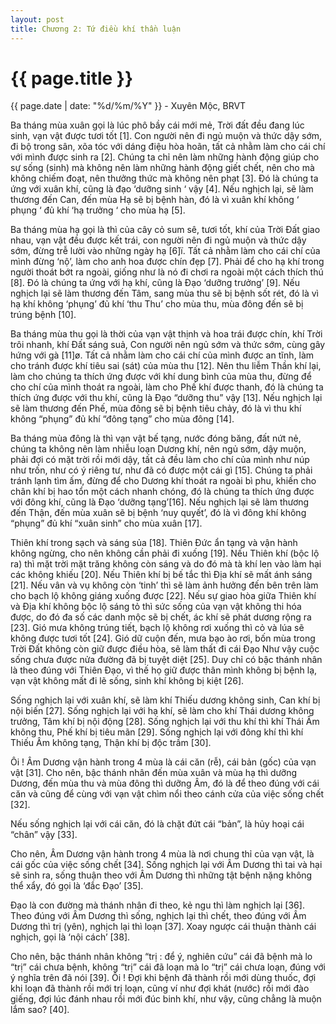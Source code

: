 ```yaml
---
layout: post
title: Chương 2: Tứ điều khí thần luận
---
```


{{ page.title }}
================
<p class="meta">{{ page.date | date: "%d/%m/%Y" }} - Xuyên Mộc, BRVT</p>

Ba tháng mùa xuân gọi là lúc phô bầy cái mới mẻ, Trời đất đều đang lúc sinh, vạn vật được tươi tốt [1]. Con người nên đi ngủ muộn và thức dậy sớm, đi bộ trong sân, xõa tóc với dáng điệu hòa hoãn, tất cả nhằm làm cho cái chí với mình được sinh ra [2]. Chúng ta chỉ nên làm những hành động giúp cho sự sống (sinh)  mà không nên làm những hành động giết chết, nên cho mà không chiếm đoạt, nên thưởng thức mà không nên phạt [3]. Đó là chúng ta ứng với xuân khí, cũng là đạo ‘dưỡng sinh ‘ vậy [4]. Nếu nghịch lại, sẽ làm thương đến Can, đến mùa Hạ sẽ bị bệnh hàn, đó là vì xuân khí không ‘ phụng ‘ đủ khí ‘hạ trưởng ‘ cho mùa hạ [5].

Ba tháng mùa hạ gọi là thì của cây cỏ sum sê, tươi tốt, khí của Trời Đất giao nhau, vạn vật đều được kết trái, con người nên đi ngủ muộn và thức dậy sớm, đừng trễ lười vào những ngày hạ [6]ï. Tất cả nhằm làm cho cái chí của mình đừng ‘nộ’, làm cho anh hoa được chín đẹp [7]. Phải để cho hạ khí trong người thoát bớt ra ngoài, giống như là nó đi chơi ra ngoài một cách thích thú [8]. Đó là chúng ta ứng với hạ khí, cũng là Đạo ‘dưỡng trưởng’ [9]. Nếu nghịch lại sẽ làm thương đến Tâm, sang mùa thu sẽ bị bệnh sốt rét, đó là vì hạ khí không ‘phụng’ đủ khí ‘thu Thu’ cho mùa thu, mùa đông đến sẽ bị trúng bệnh [10].

Ba tháng mùa thu gọi là thời của vạn vật thịnh và hoa trái được chín, khí Trời trôi nhanh, khí Đất sáng suả, Con người nên ngủ sớm và thức sớm, cùng gây hứng với gà [11]ø. Tất cả nhằm làm cho cái chí của mình được an tĩnh, làm cho tránh được khí tiêu sai (sát) của mùa thu [12]. Nên thu liễm Thần khí lại, làm cho chúng ta thích ứng được với khí dung bình của mùa thu, đừng để cho chí của mình thoát ra ngoài, làm cho Phế khí được thanh, đó là chúng ta thích ứng được với thu khí, cũng là Đạo “dưỡng thu” vậy [13]. Nếu nghịch lại sẽ làm thương đến Phế, mùa đông sẽ bị bệnh tiêu chảy, đó là vì thu khí không “phụng” đủ khí “đông tạng” cho mùa đông [14].

Ba tháng mùa đông là thì vạn vật bế tạng, nước đóng băng, đất nứt nẻ, chúng ta không nên làm nhiễu loạn Dương khí,  nên ngủ sớm, dậy muộn, phải đợi có mặt trời rồi mới dậy, tất cả đều làm cho chí của mình như núp như trốn, như có ý riêng tư, như đã có được một cái gì [15]. Chúng ta phải tránh lạnh tìm ấm, đừng để cho Dương khí thoát ra ngoài bì phu, khiến cho chân khí bị hao tổn một cách nhanh chóng, đó là chúng ta thích ứng được với đông khí, cũng là Đạo ‘dưỡng tạng’[16]. Nếu nghịch lại sẽ làm thương đến Thận, đến mùa xuân sẽ bị bệnh ‘nuy quyết’, đó là vì đông khí không “phụng” đủ khí “xuân sinh” cho mùa xuân [17].

Thiên khí trong sạch và sáng sủa [18]. Thiên Đức ẩn tạng và vận hành không ngừng, cho nên không cần phải đi xuống [19]. Nếu Thiên khí (bộc lộ ra) thì mặt trời mặt trăng không còn sáng và do đó mà tà khí len vào làm hại các không khiếu [20]. Nếu Thiên khí bị bế tắc thì Địa khí sẽ mất ánh sáng [21]. Nếu vân và vụ không còn ‘tinh’ thì sẽ làm ảnh hưởng đến bên trên làm cho bạch lộ không giáng xuống được [22]. Nếu sự giao hòa giữa Thiên khí và Địa khí không bộc lộ sáng tỏ thì sức sống của vạn vật không thi hóa được, do đó đa số các danh mộc sẽ bị chết, ác khí sẽ phát dương rộng ra [23]. Gió mưa không trúng tiết, bạch lộ không rơi xuống thì cỏ và lúa sẽ không được tươi tốt [24]. Gió dữ cuộn đến, mưa bạo ào rơi, bốn mùa trong Trời Đất không còn giữ được điều hòa, sẽ làm thất đi cái Đạo Như vậy cuộc sống chưa được nửa đường đã bị tuyệt diệt [25]. Duy chỉ có bậc thánh nhân là theo đúng với Thiên Đạo, vì thế họ giữ được thân mình không bị bệnh lạ, vạn vật không mất đi lẽ sống, sinh khí không bị kiệt [26].

Sống nghịch lại với xuân khí, sẽ làm khí Thiếu dương không sinh, Can khí bị nội biến [27]. Sống nghịch lại với hạ khí, sẽ làm cho khí Thái dương không trưởng, Tâm khí bị nội động [28]. Sống nghịch lại với thu khí thì khí Thái Âm không thu, Phế khí bị tiêu mãn [29]. Sống nghịch lại với đông khí thì khí Thiếu Âm không tạng, Thận khí bị độc trầm [30].

Ôi ! Âm Dương vận hành trong 4 mùa là cái căn (rễ), cái bản (gốc) của vạn vật [31]. Cho nên, bậc thánh nhân đến mùa xuân và mùa hạ thì dưỡng Dương, đến mùa thu và mùa đông thì dưỡng Âm, đó là để theo đúng với cái căn và cũng để cùng với vạn vật chìm nổi theo cánh cửa của việc sống chết [32].

Nếu sống nghịch lại với cái căn, đó là chặt đứt cái “bản”, là hủy hoại cái “chân” vậy [33].

Cho nên, Âm Dương vận hành trong 4 mùa là nơi chung thỉ của vạn vật, là cái gốc của việc sống chết [34]. Sống nghịch lại với Âm Dương thì tai và hại sẽ sinh ra, sống thuận theo với Âm Dương thì những tật bệnh nặng không thể xẩy, đó gọi là ‘đắc Đạo’ [35].

Đạo là con đường mà thánh nhân đi theo, kẻ ngu thì làm nghịch lại [36]. Theo đúng với Âm Dương thì sống, nghịch lại thì chết, theo đúng với Âm Dương thì trị (yên), nghịch lại thì loạn [37]. Xoay ngược cái thuận thành cái nghịch, gọi là ‘nội cách’ [38].

Cho nên, bậc thánh nhân không “trị : để ý, nghiên cứu” cái đã bệnh mà lo “trị” cái chưa bệnh, không “trị” cái đã loạn mà lo “trị” cái chưa loạn, đúng với ý nghĩa trên đã nói [39]. Ôi ! Đợi khi bệnh đã thành rồi mới dùng thuốc, đợi khi loạn đã thành rồi mới trị loạn, cũng ví như đợi khát (nước) rồi mới đào giếng, đợi lúc đánh nhau rồi mới đúc binh khí, như vậy, cũng chẳng là muộn lắm sao? [40].

